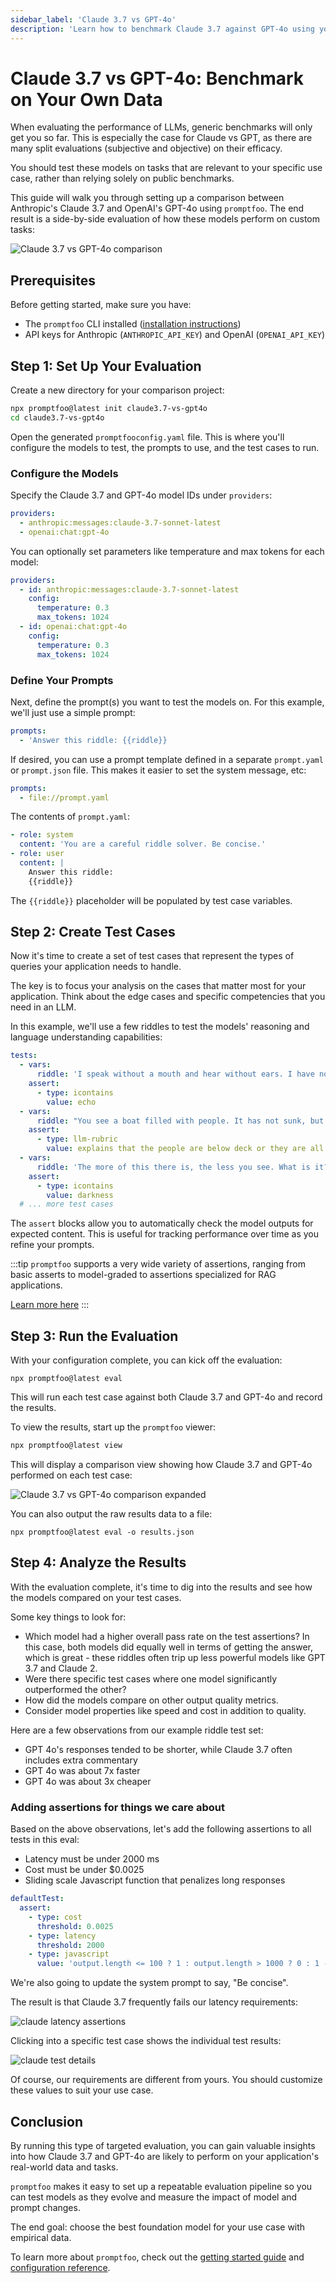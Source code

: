 ```yaml
---
sidebar_label: 'Claude 3.7 vs GPT-4o'
description: 'Learn how to benchmark Claude 3.7 against GPT-4o using your own data with promptfoo. Discover which model performs best for your specific use case.'
---
```


# Claude 3.7 vs GPT-4o: Benchmark on Your Own Data

When evaluating the performance of LLMs, generic benchmarks will only get you so far. This is especially the case for Claude vs GPT, as there are many split evaluations (subjective and objective) on their efficacy.

You should test these models on tasks that are relevant to your specific use case, rather than relying solely on public benchmarks.

This guide will walk you through setting up a comparison between Anthropic's Claude 3.7 and OpenAI's GPT-4o using `promptfoo`. The end result is a side-by-side evaluation of how these models perform on custom tasks:

![Claude 3.7 vs GPT-4o comparison](/img/docs/claude3.7-vs-gpt4o.png)

## Prerequisites

Before getting started, make sure you have:

- The `promptfoo` CLI installed ([installation instructions](/docs/getting-started))
- API keys for Anthropic (`ANTHROPIC_API_KEY`) and OpenAI (`OPENAI_API_KEY`)

## Step 1: Set Up Your Evaluation

Create a new directory for your comparison project:

```sh
npx promptfoo@latest init claude3.7-vs-gpt4o
cd claude3.7-vs-gpt4o
```

Open the generated `promptfooconfig.yaml` file. This is where you'll configure the models to test, the prompts to use, and the test cases to run.

### Configure the Models

Specify the Claude 3.7 and GPT-4o model IDs under `providers`:

```yaml
providers:
  - anthropic:messages:claude-3.7-sonnet-latest
  - openai:chat:gpt-4o
```

You can optionally set parameters like temperature and max tokens for each model:

```yaml
providers:
  - id: anthropic:messages:claude-3.7-sonnet-latest
    config:
      temperature: 0.3
      max_tokens: 1024
  - id: openai:chat:gpt-4o
    config:
      temperature: 0.3
      max_tokens: 1024
```

### Define Your Prompts

Next, define the prompt(s) you want to test the models on. For this example, we'll just use a simple prompt:

```yaml
prompts:
  - 'Answer this riddle: {{riddle}}
```

If desired, you can use a prompt template defined in a separate `prompt.yaml` or `prompt.json` file. This makes it easier to set the system message, etc:

```yaml
prompts:
  - file://prompt.yaml
```

The contents of `prompt.yaml`:

```yaml
- role: system
  content: 'You are a careful riddle solver. Be concise.'
- role: user
  content: |
    Answer this riddle:
    {{riddle}}
```

The `{{riddle}}` placeholder will be populated by test case variables.

## Step 2: Create Test Cases

Now it's time to create a set of test cases that represent the types of queries your application needs to handle.

The key is to focus your analysis on the cases that matter most for your application. Think about the edge cases and specific competencies that you need in an LLM.

In this example, we'll use a few riddles to test the models' reasoning and language understanding capabilities:

```yaml
tests:
  - vars:
      riddle: 'I speak without a mouth and hear without ears. I have no body, but I come alive with wind. What am I?'
    assert:
      - type: icontains
        value: echo
  - vars:
      riddle: "You see a boat filled with people. It has not sunk, but when you look again you don't see a single person on the boat. Why?"
    assert:
      - type: llm-rubric
        value: explains that the people are below deck or they are all in a relationship
  - vars:
      riddle: 'The more of this there is, the less you see. What is it?'
    assert:
      - type: icontains
        value: darkness
  # ... more test cases
```

The `assert` blocks allow you to automatically check the model outputs for expected content. This is useful for tracking performance over time as you refine your prompts.

:::tip
`promptfoo` supports a very wide variety of assertions, ranging from basic asserts to model-graded to assertions specialized for RAG applications.

[Learn more here](/docs/configuration/expected-outputs)
:::

## Step 3: Run the Evaluation

With your configuration complete, you can kick off the evaluation:

```
npx promptfoo@latest eval
```

This will run each test case against both Claude 3.7 and GPT-4o and record the results.

To view the results, start up the `promptfoo` viewer:

```sh
npx promptfoo@latest view
```

This will display a comparison view showing how Claude 3.7 and GPT-4o performed on each test case:

![Claude 3.7 vs GPT-4o comparison expanded](/img/docs/claude3-vs-gpt4-expanded.png)

You can also output the raw results data to a file:

```
npx promptfoo@latest eval -o results.json
```

## Step 4: Analyze the Results

With the evaluation complete, it's time to dig into the results and see how the models compared on your test cases.

Some key things to look for:

- Which model had a higher overall pass rate on the test assertions? In this case, both models did equally well in terms of getting the answer, which is great - these riddles often trip up less powerful models like GPT 3.7 and Claude 2.
- Were there specific test cases where one model significantly outperformed the other?
- How did the models compare on other output quality metrics.
- Consider model properties like speed and cost in addition to quality.

Here are a few observations from our example riddle test set:

- GPT 4o's responses tended to be shorter, while Claude 3.7 often includes extra commentary
- GPT 4o was about 7x faster
- GPT 4o was about 3x cheaper

### Adding assertions for things we care about

Based on the above observations, let's add the following assertions to all tests in this eval:

- Latency must be under 2000 ms
- Cost must be under $0.0025
- Sliding scale Javascript function that penalizes long responses

```yaml
defaultTest:
  assert:
    - type: cost
      threshold: 0.0025
    - type: latency
      threshold: 2000
    - type: javascript
      value: 'output.length <= 100 ? 1 : output.length > 1000 ? 0 : 1 - (output.length - 100) / 900'
```

We're also going to update the system prompt to say, "Be concise".

The result is that Claude 3.7 frequently fails our latency requirements:

![claude latency assertions](/img/docs/claude3-vs-gpt4-latency.png)

Clicking into a specific test case shows the individual test results:

![claude test details](/img/docs/claude3-result-details.png)

Of course, our requirements are different from yours. You should customize these values to suit your use case.

## Conclusion

By running this type of targeted evaluation, you can gain valuable insights into how Claude 3.7 and GPT-4o are likely to perform on your application's real-world data and tasks.

`promptfoo` makes it easy to set up a repeatable evaluation pipeline so you can test models as they evolve and measure the impact of model and prompt changes.

The end goal: choose the best foundation model for your use case with empirical data.

To learn more about `promptfoo`, check out the [getting started guide](/docs/getting-started) and [configuration reference](/docs/configuration/guide).
